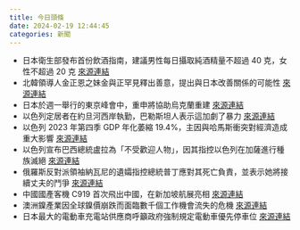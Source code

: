 ```yaml
---
title: 今日頭條
date: 2024-02-19 12:44:45
categories: 新聞            
---
```

- 日本衛生部發布首份飲酒指南，建議男性每日攝取純酒精量不超過 40 克，女性不超過 20 克 [來源連結](https://www.japantimes.co.jp/news/2024/02/19/japan/science-health/japan-alcohol-consumption-guideline/)
- 北韓領導人金正恩之妹金與正罕見釋出善意，提出與日本改善關係的可能性 [來源連結](https://www.japantimes.co.jp/news/2024/02/19/japan/politics/north-korea-japan-dipomacy/)
- 日本於週一舉行的東京峰會中，重申將協助烏克蘭重建 [來源連結](https://www.japantimes.co.jp/news/2024/02/19/japan/politics/japan-ukraine-reconstruction-summit/)
- 以色列定居者在約旦河西岸執勤，巴勒斯坦人表示這加劇了暴力 [來源連結](https://www.npr.org/2024/02/19/1231129046/israeli-settlers-palestinians-violence-hebron-west-bank)
- 以色列 2023 年第四季 GDP 年化萎縮 19.4%，主因與哈馬斯衝突對經濟造成重大影響 [來源連結](https://edition.cnn.com/2024/02/19/economy/israel-gdp-war-economy/index.html)
- 以色列宣布巴西總統盧拉為「不受歡迎人物」，因其指控以色列在加薩進行種族滅絕 [來源連結](https://www.theguardian.com/world/live/2024/feb/19/middle-east-crisis-live-israel-gaza-war-latest-news-updates-idf-rafah-attack-hostages-not-released-hamas-benny-gantz-benjamin-netanyahu-un-who-nasser-hospital)
- 俄羅斯反對派領袖納瓦尼的遺孀指控總統普丁應對其死亡負責，並表示她將接續丈夫的鬥爭 [來源連結](https://edition.cnn.com/2024/02/19/europe/navalny-widow-putin-intl/index.html)
- 中國國產客機 C919 首次飛出中國，在新加坡航展亮相 [來源連結](https://edition.cnn.com/2024/02/19/business/china-comac-c919-international-debut-intl-hnk/index.html)
- 澳洲鎳產業因全球鎳價崩跌而面臨數千個工作機會流失的危機 [來源連結](https://asiatimes.com/2024/02/chinese-hand-in-global-nickel-price-collapse/)
- 日本最大的電動車充電站供應商呼籲政府強制規定電動車優先停車位 [來源連結](https://www.japantimes.co.jp/business/2024/02/19/companies/japan-ev-parking-spots/)



